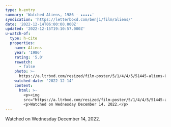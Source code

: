 ```yaml
---
type: h-entry
summary: 'Watched Aliens, 1986 - ★★★★★'
syndication: 'https://letterboxd.com/benji/film/aliens/'
date: '2022-12-14T06:00:00.000Z'
updated: '2022-12-15T19:10:57.000Z'
u-watch-of:
  type: h-cite
  properties:
    name: Aliens
    year: '1986'
    rating: '5.0'
    rewatch:
      - false
    photo: >-
      https://a.ltrbxd.com/resized/film-poster/5/1/4/4/5/51445-aliens-0-600-0-900-crop.jpg?v=6c62918bdd
    watched-date: '2022-12-14'
    content:
      html: >-
        <p><img
        src="https://a.ltrbxd.com/resized/film-poster/5/1/4/4/5/51445-aliens-0-600-0-900-crop.jpg?v=6c62918bdd"/></p>
        <p>Watched on Wednesday December 14, 2022.</p>
---
```

Watched on Wednesday December 14, 2022.
